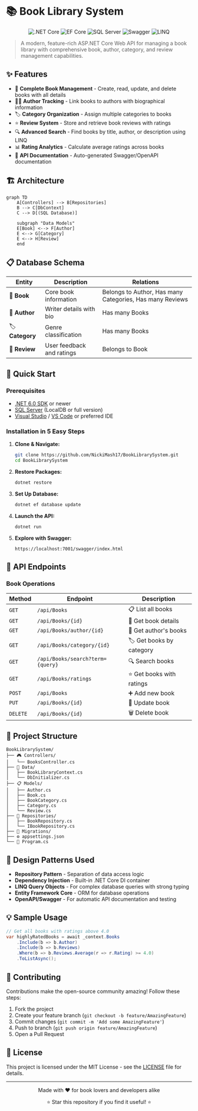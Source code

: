 # 📚 Book Library System

<div align="center">
  
![.NET Core](https://img.shields.io/badge/.NET%20Core-6.0-512BD4?style=for-the-badge&logo=dotnet)
![EF Core](https://img.shields.io/badge/EF%20Core-6.0-purple?style=for-the-badge&logo=entityframework)
![SQL Server](https://img.shields.io/badge/SQL%20Server-2019-CC2927?style=for-the-badge&logo=microsoftsqlserver)
![Swagger](https://img.shields.io/badge/Swagger-API%20Docs-85EA2D?style=for-the-badge&logo=swagger)
![LINQ](https://img.shields.io/badge/LINQ-Queries-blue?style=for-the-badge&logo=dotnet)

</div>

> A modern, feature-rich ASP.NET Core Web API for managing a book library with comprehensive book, author, category, and review management capabilities.

## ✨ Features

- 📖 **Complete Book Management** - Create, read, update, and delete books with all details
- 👩‍💻 **Author Tracking** - Link books to authors with biographical information
- 🏷️ **Category Organization** - Assign multiple categories to books
- ⭐ **Review System** - Store and retrieve book reviews with ratings
- 🔍 **Advanced Search** - Find books by title, author, or description using LINQ
- 📊 **Rating Analytics** - Calculate average ratings across books
- 📘 **API Documentation** - Auto-generated Swagger/OpenAPI documentation

## 🏗️ Architecture

```mermaid
graph TD
    A[Controllers] --> B[Repositories]
    B --> C[DbContext]
    C --> D[(SQL Database)]
    
    subgraph "Data Models"
    E[Book] <--> F[Author]
    E <--> G[Category]
    E <--> H[Review]
    end
```

## 📋 Database Schema

| Entity | Description | Relations |
|--------|-------------|-----------|
| 📕 **Book** | Core book information | Belongs to Author, Has many Categories, Has many Reviews |
| 👤 **Author** | Writer details with bio | Has many Books |
| 🏷️ **Category** | Genre classification | Has many Books |
| 💬 **Review** | User feedback and ratings | Belongs to Book |

## 🚀 Quick Start

### Prerequisites

- [.NET 6.0 SDK](https://dotnet.microsoft.com/download/dotnet/6.0) or newer
- [SQL Server](https://www.microsoft.com/en-us/sql-server/sql-server-downloads) (LocalDB or full version)
- [Visual Studio](https://visualstudio.microsoft.com/) / [VS Code](https://code.visualstudio.com/) or preferred IDE

### Installation in 5 Easy Steps

1. **Clone & Navigate:**
   ```bash
   git clone https://github.com/NickiMash17/BookLibrarySystem.git
   cd BookLibrarySystem
   ```

2. **Restore Packages:**
   ```bash
   dotnet restore
   ```

3. **Set Up Database:**
   ```bash
   dotnet ef database update
   ```

4. **Launch the API:**
   ```bash
   dotnet run
   ```

5. **Explore with Swagger:**
   ```
   https://localhost:7001/swagger/index.html
   ```

## 🔌 API Endpoints

### Book Operations

| Method | Endpoint | Description |
|--------|----------|-------------|
| `GET` | `/api/Books` | 📋 List all books |
| `GET` | `/api/Books/{id}` | 📕 Get book details |
| `GET` | `/api/Books/author/{id}` | 👤 Get author's books |
| `GET` | `/api/Books/category/{id}` | 🏷️ Get books by category |
| `GET` | `/api/Books/search?term={query}` | 🔍 Search books |
| `GET` | `/api/Books/ratings` | ⭐ Get books with ratings |
| `POST` | `/api/Books` | ➕ Add new book |
| `PUT` | `/api/Books/{id}` | 📝 Update book |
| `DELETE` | `/api/Books/{id}` | 🗑️ Delete book |

## 📂 Project Structure

```
BookLibrarySystem/
├── 🎮 Controllers/
│   └── BooksController.cs
├── 💾 Data/
│   ├── BookLibraryContext.cs
│   └── DbInitializer.cs
├── 📋 Models/
│   ├── Author.cs
│   ├── Book.cs
│   ├── BookCategory.cs
│   ├── Category.cs
│   └── Review.cs
├── 🔄 Repositories/
│   ├── BookRepository.cs
│   └── IBookRepository.cs
├── 🔀 Migrations/
├── ⚙️ appsettings.json
└── 🚀 Program.cs
```

## 🧠 Design Patterns Used

- **Repository Pattern** - Separation of data access logic
- **Dependency Injection** - Built-in .NET Core DI container
- **LINQ Query Objects** - For complex database queries with strong typing
- **Entity Framework Core** - ORM for database operations
- **OpenAPI/Swagger** - For automatic API documentation and testing

## 💡 Sample Usage

```csharp
// Get all books with ratings above 4.0
var highlyRatedBooks = await _context.Books
    .Include(b => b.Author)
    .Include(b => b.Reviews)
    .Where(b => b.Reviews.Average(r => r.Rating) >= 4.0)
    .ToListAsync();
```

## 🤝 Contributing

Contributions make the open-source community amazing! Follow these steps:

1. Fork the project
2. Create your feature branch (`git checkout -b feature/AmazingFeature`)
3. Commit changes (`git commit -m 'Add some AmazingFeature'`)
4. Push to branch (`git push origin feature/AmazingFeature`)
5. Open a Pull Request

## 📜 License

This project is licensed under the MIT License - see the [LICENSE](LICENSE) file for details.

---

<div align="center">
  <p>Made with ❤️ for book lovers and developers alike</p>
  <p>⭐ Star this repository if you find it useful! ⭐</p>
</div>